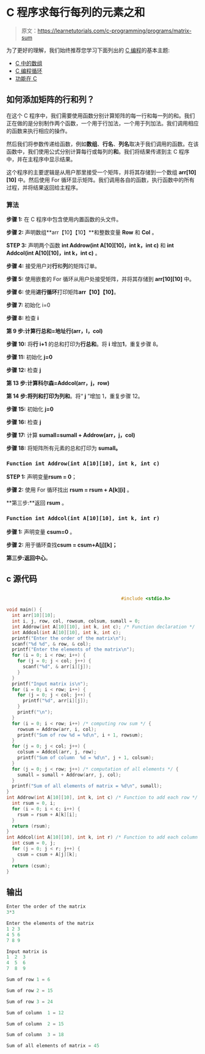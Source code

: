 # C 程序求每行每列的元素之和

> 原文：<https://learnetutorials.com/c-programming/programs/matrix-sum>

为了更好的理解，我们始终推荐您学习下面列出的 [C 编程](../ "C programming")的基本主题:

*   [C 中的数组](../../c-programming/array)
*   [C 编程循环](../../c-programming/loops "C programming loops")
*   [功能在 C](../../c-programming/functions)

## 如何添加矩阵的行和列？

在这个 C 程序中，我们需要使用函数分别计算矩阵的每一行和每一列的和。我们正在做的是分别制作两个函数，一个用于行加法，一个用于列加法。我们调用相应的函数来执行相应的操作。

然后我们将参数传递给函数，例如**数组**、**行名**、**列名**取决于我们调用的函数。在该函数中，我们使用公式分别计算每行或每列的**和**。我们将结果传递到主 C 程序中，并在主程序中显示结果。

这个程序的主要逻辑是从用户那里接受一个矩阵，并将其存储到一个数组 **arr[10][10]** 中。然后使用 For 循环显示矩阵。我们调用各自的函数，执行函数中的所有过程，并将结果返回给主程序。

### 算法

**步骤 1:** 在 C 程序中包含使用内置函数的头文件。

**步骤 2:** 声明数组**arr【10】【10】**和整数变量 **Row** 和 **Col** 。

**STEP 3:** 声明两个函数 **int Addrow(int A[10][10]，int k，int c)** 和 **int Addcol(int A[10][10]，int k，int c)** 。

**步骤 4:** 接受用户对**行**和**列**的矩阵订单。

**步骤 5:** 使用嵌套的 For 循环从用户处接受矩阵，并将其存储到 **arr[10][10]** 中。

**步骤 6:** 使用**进行循环**打印矩阵**arr【10】【10】**。

**步骤 7:** 初始化 i=0

**步骤 8:** 检查 **i**

**第 9 步:**计算**行总和=地址行(arr，I，col)**

**步骤 10:** 将**行 i+1** 的总和打印为**行总和**。将 **i** 增加**1**，重复步骤 8。

**步骤 11:** 初始化 **j=0**

**步骤 12:** 检查 **j**

**第 13 步:**计算**科尔森=Addcol(arr，j，row)**

**第 14 步:**将列和打印为**列和**。将“ **j** ”增加 1，重复步骤 12。

**步骤 15:** 初始化 **j=0**

**步骤 16:** 检查 **j**

**步骤 17:** 计算 **sumall=sumall + Addrow(arr，j，col)**

**步骤 18:** 将矩阵所有元素的总和打印为 **sumall。**

### `Function int Addrow(int A[10][10], int k, int c)`

**STEP 1:** 声明变量**rsum = 0**；

**步骤 2:** 使用 For 循环找出 **rsum = rsum + A[k][i]** 。

**第三步:**返回 **rsum** 。

### `Function int Addcol(int A[10][10], int k, int r)   `

**步骤 1:** 声明变量 **csum=0** 。

**步骤 2:** 用于循环查找**csum = csum+A[j][k]；**

**第三步:**返回**中心**。

## c 源代码

```c

                                          #include <stdio.h>

void main() {
  int arr[10][10];
  int i, j, row, col, rowsum, colsum, sumall = 0;
  int Addrow(int A[10][10], int k, int c); /* Function declaration */
  int Addcol(int A[10][10], int k, int c);
  printf("Enter the order of the matrix\n");
  scanf("%d %d", & row, & col);
  printf("Enter the elements of the matrix\n");
  for (i = 0; i < row; i++) {
    for (j = 0; j < col; j++) {
      scanf("%d", & arr[i][j]);
    }
  }
  printf("Input matrix is\n");
  for (i = 0; i < row; i++) {
    for (j = 0; j < col; j++) {
      printf("%d", arr[i][j]);
    }
    printf("\n");
  }
  for (i = 0; i < row; i++) /* computing row sum */ {
    rowsum = Addrow(arr, i, col);
    printf("Sum of row %d = %d\n", i + 1, rowsum);
  }
  for (j = 0; j < col; j++) {
    colsum = Addcol(arr, j, row);
    printf("Sum of column  %d = %d\n", j + 1, colsum);
  }
  for (j = 0; j < row; j++) /* computation of all elements */ {
    sumall = sumall + Addrow(arr, j, col);
  }
  printf("Sum of all elements of matrix = %d\n", sumall);
}
int Addrow(int A[10][10], int k, int c) /* Function to add each row */ {
  int rsum = 0, i;
  for (i = 0; i < c; i++) {
    rsum = rsum + A[k][i];
  }
  return (rsum);
}
int Addcol(int A[10][10], int k, int r) /* Function to add each column */ {
  int csum = 0, j;
  for (j = 0; j < r; j++) {
    csum = csum + A[j][k];
  }
  return (csum);
}

```

## 输出

```c
Enter the order of the matrix
3*3

Enter the elements of the matrix
1 2 3
4 5 6
7 8 9

Input matrix is
1  2  3
4  5  6
7  8  9

Sum of row 1 = 6

Sum of row 2 = 15

Sum of row 3 = 24

Sum of column  1 = 12

Sum of column  2 = 15

Sum of column  3 = 18

Sum of all elements of matrix = 45
```